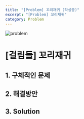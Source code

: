 ```yaml
---
title: "[Problem] 꼬리재귀 (작성중)"
excerpt: "[Problem] 꼬리재귀"
category: Problem
---
```


![problem](https://user-images.githubusercontent.com/83164003/128357082-c2307e8c-b553-4983-a044-5754d7e0be79.jpeg)

# [걸림돌] 꼬리재귀
## 1. 구체적인 문제

## 2. 해결방안

## 3. Solution
